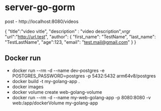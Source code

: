 # server-go-gorm

post - http://localhost:8080/videos

{
"title":"video vitle",
"description" : "video description",vrgr
"url":"http://url.test",
"author": {
"first_name": "TestName",
"last_name": "TestLastName",
"age":123,
"email": "test.mail@gmail.com"
} }


Docker run
-
- docker run --rm -d --name dev-postgres  -e POSTGRES_PASSWORD=postgres -p 5432:5432  arm64v8/postgres
- docker build -t my-golang-app .
- docker images
- docker volume create web-golang-volume
- docker run --rm -d --name my-web-golang-app -p 8080:8080 -v web:/app/dockerVolume my-golang-app





